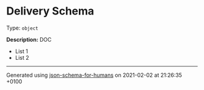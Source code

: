 

# Delivery Schema

Type: `object`

**Description:** DOC 
* List 1
* List 2

----------------------------------------------------------------------------------------------------------------------------
Generated using [json-schema-for-humans](https://github.com/coveooss/json-schema-for-humans) on 2021-02-02 at 21:26:35 +0100